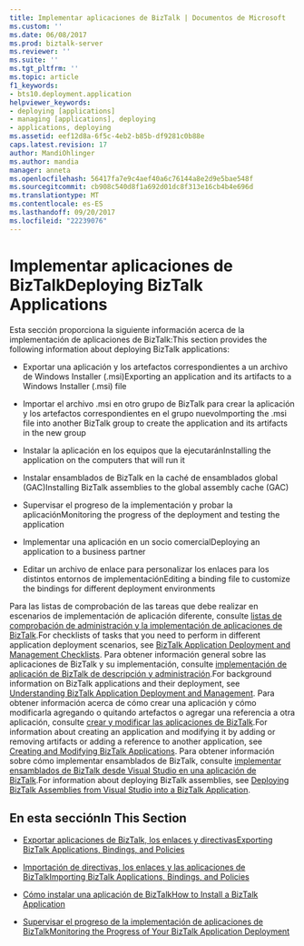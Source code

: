 ```yaml
---
title: Implementar aplicaciones de BizTalk | Documentos de Microsoft
ms.custom: ''
ms.date: 06/08/2017
ms.prod: biztalk-server
ms.reviewer: ''
ms.suite: ''
ms.tgt_pltfrm: ''
ms.topic: article
f1_keywords:
- bts10.deployment.application
helpviewer_keywords:
- deploying [applications]
- managing [applications], deploying
- applications, deploying
ms.assetid: eef12d8a-6f5c-4eb2-b85b-df9281c0b88e
caps.latest.revision: 17
author: MandiOhlinger
ms.author: mandia
manager: anneta
ms.openlocfilehash: 56417fa7e9c4aef40a6c76144a8e2d9e5bae548f
ms.sourcegitcommit: cb908c540d8f1a692d01dc8f313e16cb4b4e696d
ms.translationtype: MT
ms.contentlocale: es-ES
ms.lasthandoff: 09/20/2017
ms.locfileid: "22239076"
---
```

# <a name="deploying-biztalk-applications"></a><span data-ttu-id="67b0b-102">Implementar aplicaciones de BizTalk</span><span class="sxs-lookup"><span data-stu-id="67b0b-102">Deploying BizTalk Applications</span></span>
<span data-ttu-id="67b0b-103">Esta sección proporciona la siguiente información acerca de la implementación de aplicaciones de BizTalk:</span><span class="sxs-lookup"><span data-stu-id="67b0b-103">This section provides the following information about deploying BizTalk applications:</span></span>  
  
-   <span data-ttu-id="67b0b-104">Exportar una aplicación y los artefactos correspondientes a un archivo de Windows Installer (.msi)</span><span class="sxs-lookup"><span data-stu-id="67b0b-104">Exporting an application and its artifacts to a Windows Installer (.msi) file</span></span>  
  
-   <span data-ttu-id="67b0b-105">Importar el archivo .msi en otro grupo de BizTalk para crear la aplicación y los artefactos correspondientes en el grupo nuevo</span><span class="sxs-lookup"><span data-stu-id="67b0b-105">Importing the .msi file into another BizTalk group to create the application and its artifacts in the new group</span></span>  
  
-   <span data-ttu-id="67b0b-106">Instalar la aplicación en los equipos que la ejecutarán</span><span class="sxs-lookup"><span data-stu-id="67b0b-106">Installing the application on the computers that will run it</span></span>  
  
-   <span data-ttu-id="67b0b-107">Instalar ensamblados de BizTalk en la caché de ensamblados global (GAC)</span><span class="sxs-lookup"><span data-stu-id="67b0b-107">Installing BizTalk assemblies to the global assembly cache (GAC)</span></span>  
  
-   <span data-ttu-id="67b0b-108">Supervisar el progreso de la implementación y probar la aplicación</span><span class="sxs-lookup"><span data-stu-id="67b0b-108">Monitoring the progress of the deployment and testing the application</span></span>  
  
-   <span data-ttu-id="67b0b-109">Implementar una aplicación en un socio comercial</span><span class="sxs-lookup"><span data-stu-id="67b0b-109">Deploying an application to a business partner</span></span>  
  
-   <span data-ttu-id="67b0b-110">Editar un archivo de enlace para personalizar los enlaces para los distintos entornos de implementación</span><span class="sxs-lookup"><span data-stu-id="67b0b-110">Editing a binding file to customize the bindings for different deployment environments</span></span>  
  
 <span data-ttu-id="67b0b-111">Para las listas de comprobación de las tareas que debe realizar en escenarios de implementación de aplicación diferente, consulte [listas de comprobación de administración y la implementación de aplicaciones de BizTalk](../core/biztalk-application-deployment-and-management-checklists.md).</span><span class="sxs-lookup"><span data-stu-id="67b0b-111">For checklists of tasks that you need to perform in different application deployment scenarios, see [BizTalk Application Deployment and Management Checklists](../core/biztalk-application-deployment-and-management-checklists.md).</span></span> <span data-ttu-id="67b0b-112">Para obtener información general sobre las aplicaciones de BizTalk y su implementación, consulte [implementación de aplicación de BizTalk de descripción y administración](../core/understanding-biztalk-application-deployment-and-management.md).</span><span class="sxs-lookup"><span data-stu-id="67b0b-112">For background information on BizTalk applications and their deployment, see [Understanding BizTalk Application Deployment and Management](../core/understanding-biztalk-application-deployment-and-management.md).</span></span> <span data-ttu-id="67b0b-113">Para obtener información acerca de cómo crear una aplicación y cómo modificarla agregando o quitando artefactos o agregar una referencia a otra aplicación, consulte [crear y modificar las aplicaciones de BizTalk](../core/creating-and-modifying-biztalk-applications.md).</span><span class="sxs-lookup"><span data-stu-id="67b0b-113">For information about creating an application and modifying it by adding or removing artifacts or adding a reference to another application, see [Creating and Modifying BizTalk Applications](../core/creating-and-modifying-biztalk-applications.md).</span></span> <span data-ttu-id="67b0b-114">Para obtener información sobre cómo implementar ensamblados de BizTalk, consulte [implementar ensamblados de BizTalk desde Visual Studio en una aplicación de BizTalk](../core/deploying-biztalk-assemblies-from-visual-studio-into-a-biztalk-application.md).</span><span class="sxs-lookup"><span data-stu-id="67b0b-114">For information about deploying BizTalk assemblies, see [Deploying BizTalk Assemblies from Visual Studio into a BizTalk Application](../core/deploying-biztalk-assemblies-from-visual-studio-into-a-biztalk-application.md).</span></span>  
  
## <a name="in-this-section"></a><span data-ttu-id="67b0b-115">En esta sección</span><span class="sxs-lookup"><span data-stu-id="67b0b-115">In This Section</span></span>  
  
-   [<span data-ttu-id="67b0b-116">Exportar aplicaciones de BizTalk, los enlaces y directivas</span><span class="sxs-lookup"><span data-stu-id="67b0b-116">Exporting BizTalk Applications, Bindings, and Policies</span></span>](../core/exporting-biztalk-applications-bindings-and-policies.md)  
  
-   [<span data-ttu-id="67b0b-117">Importación de directivas, los enlaces y las aplicaciones de BizTalk</span><span class="sxs-lookup"><span data-stu-id="67b0b-117">Importing BizTalk Applications, Bindings, and Policies</span></span>](../core/importing-biztalk-applications-bindings-and-policies.md)  
  
-   [<span data-ttu-id="67b0b-118">Cómo instalar una aplicación de BizTalk</span><span class="sxs-lookup"><span data-stu-id="67b0b-118">How to Install a BizTalk Application</span></span>](../core/how-to-install-a-biztalk-application.md)  
  
-   [<span data-ttu-id="67b0b-119">Supervisar el progreso de la implementación de aplicaciones de BizTalk</span><span class="sxs-lookup"><span data-stu-id="67b0b-119">Monitoring the Progress of Your BizTalk Application Deployment</span></span>](../core/monitoring-the-progress-of-your-biztalk-application-deployment.md)